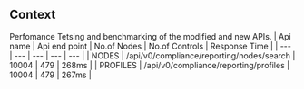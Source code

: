 ## Context
Perfomance Tetsing and benchmarking of the modified and new APIs.
| Api name | Api end point | No.of Nodes | No.of Controls | Response Time |
| --- | --- | --- | --- | --- |
| NODES | /api/v0/compliance/reporting/nodes/search | 10004 | 479 | 268ms |
| PROFILES | /api/v0/compliance/reporting/profiles | 10004 | 479 | 267ms |
